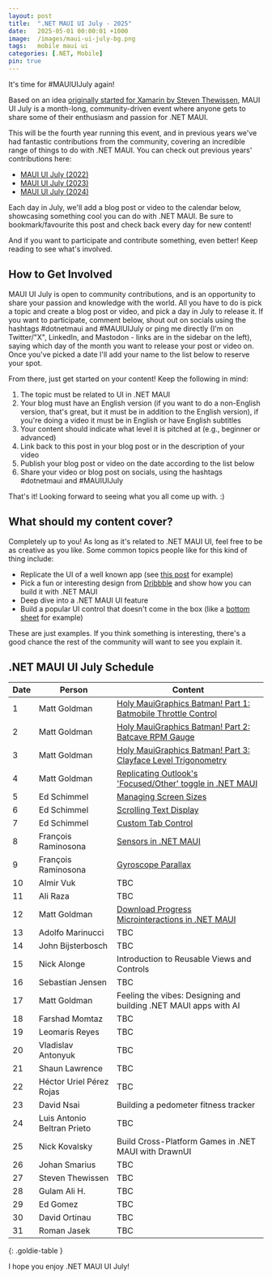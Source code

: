```yaml
---
layout: post
title:  ".NET MAUI UI July - 2025"
date:   2025-05-01 00:00:01 +1000
image:  /images/maui-ui-july-bg.png
tags:   mobile maui ui
categories: [.NET, Mobile]
pin: true
---
```


It's time for #MAUIUIJuly again!

Based on an idea [originally started for Xamarin by Steven Thewissen](https://thewissen.io/introducing-xamarin-ui-july/), MAUI UI July is a month-long, community-driven event where anyone gets to share some of their enthusiasm and passion for .NET MAUI.

This will be the fourth year running this event, and in previous years we've had fantastic contributions from the community, covering an incredible range of things to do with .NET MAUI. You can check out previous years' contributions here:

* [MAUI UI July (2022)](/posts/maui-ui-july)
* [MAUI UI July (2023)](/posts/maui-ui-july-23)
* [MAUI UI July (2024)](/posts/mauiuijuly-24/)

Each day in July, we'll add a blog post or video to the calendar below, showcasing something cool you can do with .NET MAUI. Be sure to bookmark/favourite this post and check back every day for new content!

And if you want to participate and contribute something, even better! Keep reading to see what's involved.

## How to Get Involved

MAUI UI July is open to community contributions, and is an opportunity to share your passion and knowledge with the world. All you have to do is pick a topic and create a blog post or video, and pick a day in July to release it. If you want to participate, comment below, shout out on socials using the hashtags #dotnetmaui and #MAUIUIJuly or ping me directly (I'm on Twitter/"X", LinkedIn, and Mastodon - links are in the sidebar on the left), saying which day of the month you want to release your post or video on. Once you've picked a date I'll add your name to the list below to reserve your spot.

From there, just get started on your content! Keep the following in mind:

1. The topic must be related to UI in .NET MAUI
2. Your blog must have an English version (if you want to do a non-English version, that's great, but it must be in addition to the English version), if you're doing a video it must be in English or have English subtitles
3. Your content should indicate what level it is pitched at (e.g., beginner or advanced)
4. Link back to this post in your blog post or in the description of your video
5. Publish your blog post or video on the date according to the list below
6. Share your video or blog post on socials, using the hashtags #dotnetmaui and #MAUIUIJuly

That's it! Looking forward to seeing what you all come up with. :)

## What should my content cover?

Completely up to you! As long as it's related to .NET MAUI UI, feel free to be as creative as you like. Some common topics people like for this kind of thing include:

* Replicate the UI of a well known app (see [this post](/posts/outlook-clone) for example)
* Pick a fun or interesting design from [Dribbble](https://dribbble.com) and show how you can build it with .NET MAUI
* Deep dive into a .NET MAUI UI feature
* Build a popular UI control that doesn't come in the box (like a [bottom sheet](https://blogs.xgenoapps.com/post/2022/07/23/maui-bottom-sheet) for example)

These are just examples. If you think something is interesting, there's a good chance the rest of the community will want to see you explain it.


## .NET MAUI UI July Schedule

| Date | Person                      | Content                                                                                                                      |
| ---- | --------------------------- | ---------------------------------------------------------------------------------------------------------------------------- |
| 1    | Matt Goldman                | [Holy MauiGraphics Batman! Part 1: Batmobile Throttle Control](/posts/batmobile-part-1/)                                     |
| 2    | Matt Goldman                | [Holy MauiGraphics Batman! Part 2: Batcave RPM Gauge](/posts/batmobile-part-2)                                               |
| 3    | Matt Goldman                | [Holy MauiGraphics Batman! Part 3: Clayface Level Trigonometry](/posts/batmobile-part-3)                                     |
| 4    | Matt Goldman                | [Replicating Outlook's 'Focused/Other' toggle in .NET MAUI](/posts/outlook-toggle)                                           |
| 5    | Ed Schimmel                 | [Managing Screen Sizes](https://byte217.com/net-maui-managing-screen-sizes/)                                                 |
| 6    | Ed Schimmel                 | [Scrolling Text Display](https://byte217.com/net-maui-scrolling-text-display/)                                               |
| 7    | Ed Schimmel                 | [Custom Tab Control](https://byte217.com/net-maui-tab-control-with-underlinement/)                                           |
| 8    | François Raminosona         | [Sensors in .NET MAUI](https://blog.francois.raminosona.com/sensors-in-net-maui-mauiuijuly/)                                 |
| 9    | François Raminosona         | [Gyroscope Parallax](https://blog.francois.raminosona.com/sensor-based-parallax-in-net-maui-using-the-gyroscope-mauiuijuly/) |
| 10   | Almir Vuk                   | TBC                                                                                                                          |
| 11   | Ali Raza                    | TBC                                                                                                                          |
| 12   | Matt Goldman                | [Download Progress Microinteractions in .NET MAUI](/posts/bdd-app-downloads)                                                 |
| 13   | Adolfo Marinucci            | TBC                                                                                                                          |
| 14   | John Bijsterbosch           | TBC                                                                                                                          |
| 15   | Nick Alonge                 | Introduction to Reusable Views and Controls                                                                                  |
| 16   | Sebastian Jensen            | TBC                                                                                                                          |
| 17   | Matt Goldman                | Feeling the vibes: Designing and building .NET MAUI apps with AI                                                             |
| 18   | Farshad Momtaz              | TBC                                                                                                                          |
| 19   | Leomaris Reyes              | TBC                                                                                                                          |
| 20   | Vladislav Antonyuk          | TBC                                                                                                                          |
| 21   | Shaun Lawrence              | TBC                                                                                                                          |
| 22   | Héctor Uriel Pérez Rojas    | TBC                                                                                                                          |
| 23   | David Nsai                  | Building a pedometer fitness tracker                                                                                         |
| 24   | Luis Antonio Beltran Prieto | TBC                                                                                                                          |
| 25   | Nick Kovalsky               | Build Cross-Platform Games in .NET MAUI with DrawnUI                                                                         |
| 26   | Johan Smarius               | TBC                                                                                                                          |
| 27   | Steven Thewissen            | TBC                                                                                                                          |
| 28   | Gulam Ali H.                | TBC                                                                                                                          |
| 29   | Ed Gomez                    | TBC                                                                                                                          |
| 30   | David Ortinau               | TBC                                                                                                                          |
| 31   | Roman Jasek                 | TBC                                                                                                                          |

{: .goldie-table }

I hope you enjoy .NET MAUI UI July!
